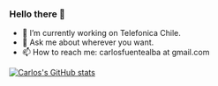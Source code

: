### Hello there 👋


- 🔭 I’m currently working on Telefonica Chile.
- 💬 Ask me about wherever you want.
- 📫 How to reach me: carlosfuentealba at gmail.com

[![Carlos's GitHub stats](https://github-readme-stats.vercel.app/api?username=cfuentea)](https://github.com/anuraghazra/github-readme-stats)
